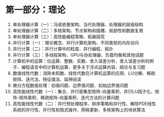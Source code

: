 # 第一部分：理论
1. 单处理器计算（一）：冯诺依曼架构、当代处理器、处理器的层级结构
2. 单处理器计算（二）：多核架构、节点架构和插槽、局部性和数据复用
3. 单处理器计算（三）：高性能编程策略、拓展探究
4. 并行计算（一）：理论概念、并行计算机架构、不同类型的内存访问
5. 并行计算（二）：并行计算中的粒度、并行编程、拓扑
6. 并行计算（三）：多线程架构、GPU与协处理器、负载均衡和其他话题
7. 计算机中的运算：位运算、整数、实数、舍入误差分析、舍入误差分析的例子、编程语言中的计算机运算、更多关于浮点运算内容、结论与复习题
8. 数值线性代数：消除未知数、线性代数在计算机运算的应用、LU分解、稀疏矩阵、迭代法、特征值法、延伸阅读
9. 微分方程数值处理：初值问题、边界值问题、初始边界值问题
10. 高性能线性代数（一）：集合、并行密集型矩阵-向量乘积、并行LU因子化、矩阵-矩阵乘积、稀疏矩阵-向量乘积、迭代方法的计算问题
11. 高性能线性代数（二）：并行预处理程序、排序策略和并行性、解除PDE线性系统的并行性、并行性和隐式操作、网格更新、多核架构上的块状算法
